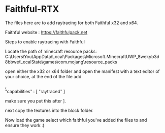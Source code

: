 # Faithful-RTX
The files here are to add raytracing for both Faithful x32 and x64.


Faithful website : https://faithfulpack.net


Steps to enable raytracing with Faithful

Locate the path of minecraft resource packs: C:\Users\You\AppData\Local\Packages\Microsoft.MinecraftUWP_8wekyb3d8bbwe\LocalState\games\com.mojang\resource_packs

open either the x32 or x64 folder and open the manifest with a text editor of your choice, at the end of the file add


   ,  
     "capabilities" : [
       "raytraced"
     ]

make sure you put this after ].

next copy the textures into the block folder.

Now load the game select which faithful you've added the files to and ensure they work :)

